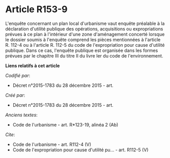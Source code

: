 # Article R153-9

L'enquête concernant un plan local d'urbanisme vaut enquête préalable à la déclaration d'utilité publique des opérations,
acquisitions ou expropriations prévues à ce plan à l'intérieur d'une zone d'aménagement concerté lorsque le dossier soumis à
l'enquête comprend les pièces mentionnées à l'article R. 112-4 ou à l'article R. 112-5 du code de l'expropriation pour cause
d'utilité publique. Dans ce cas, l'enquête publique est organisée dans les formes prévues par le chapitre III du titre II du
livre Ier du code de l'environnement.

**Liens relatifs à cet article**

_Codifié par_:

  - Décret n°2015-1783 du 28 décembre 2015 - art.

_Créé par_:

  - Décret n°2015-1783 du 28 décembre 2015 - art.

_Anciens textes_:

  - Code de l'urbanisme - art. R*123-19, alinéa 2 (Ab)

_Cite_:

  - Code de l'urbanisme - art. R112-4 (V)
  - Code de l'expropriation pour cause d'utilité pu... - art. R112-5 (V)
